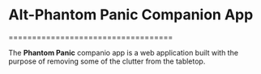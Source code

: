 # Alt-Phantom Panic Companion App
===================================

The __Phantom Panic__ companio app is a web application built with the purpose of removing some of the clutter from the tabletop.
